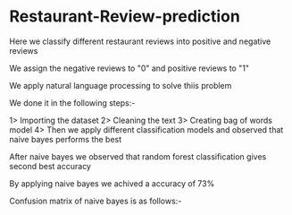 # Restaurant-Review-prediction
Here we classify different restaurant reviews into positive and negative reviews

We assign the negative reviews to "0" and positive reviews to "1"

We apply natural language processing to solve thiis problem

We done it in the following steps:-

1> Importing the dataset
2> Cleaning  the text
3> Creating bag of words model
4> Then we apply different classification models and observed that naive bayes performs the best 

After naive bayes we observed that random forest classification gives second best accuracy 

By applying naive bayes we achived a accuracy of 73%

Confusion matrix of naive bayes is as follows:-


